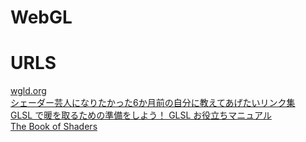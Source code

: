 # WebGL
# URLS
[wgld.org](https://wgld.org/)  
[シェーダー芸人になりたかった6か月前の自分に教えてあげたいリンク集](https://qiita.com/kaneta1992/items/7fe9b47cc6c0836222af)  
[GLSL で暖を取るための準備をしよう！ GLSL お役立ちマニュアル](https://qiita.com/doxas/items/5a7b6dedff4bc2ce1586)  
[The Book of Shaders](https://thebookofshaders.com/?lan=jp)  
